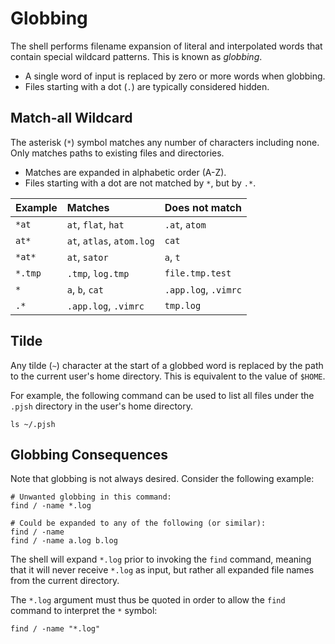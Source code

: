 # Globbing

The shell performs filename expansion of literal and interpolated words that contain special wildcard patterns. This is known as _globbing_.

- A single word of input is replaced by zero or more words when globbing.
- Files starting with a dot (`.`) are typically considered hidden.

## Match-all Wildcard

The asterisk (`*`) symbol matches any number of characters including none. Only matches paths to existing files and directories.

- Matches are expanded in alphabetic order (A-Z).
- Files starting with a dot are not matched by `*`, but by `.*`.

| Example | Matches                   | Does not match       |
| :------ | :------------------------ | :------------------- |
| `*at`   | `at`, `flat`, `hat`       | `.at`, `atom`        |
| `at*`   | `at`, `atlas`, `atom.log` | `cat`                |
| `*at*`  | `at`, `sator`             | `a`, `t`             |
| `*.tmp` | `.tmp`, `log.tmp`         | `file.tmp.test`      |
| `*`     | `a`, `b`, `cat`           | `.app.log`, `.vimrc` |
| `.*`    | `.app.log`, `.vimrc`      | `tmp.log`            |


## Tilde

Any tilde (`~`) character at the start of a globbed word is replaced by the path to the current user's home directory. This is equivalent to the value of `$HOME`.

For example, the following command can be used to list all files under the `.pjsh` directory in the user's home directory.

```pjsh
ls ~/.pjsh
```

## Globbing Consequences

Note that globbing is not always desired. Consider the following example:

```pjsh
# Unwanted globbing in this command:
find / -name *.log

# Could be expanded to any of the following (or similar):
find / -name
find / -name a.log b.log
```

The shell will expand `*.log` prior to invoking the `find` command, meaning that it will never receive `*.log` as input, but rather all expanded file names from the current directory.

The `*.log` argument must thus be quoted in order to allow the `find` command to interpret the `*` symbol:

```pjsh
find / -name "*.log"
```
